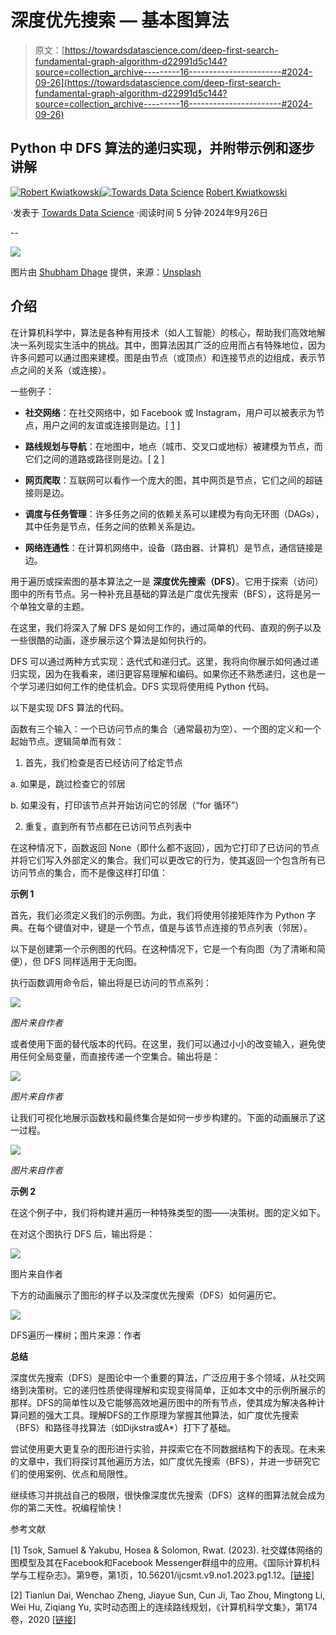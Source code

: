 # 深度优先搜索 — 基本图算法

> 原文：[https://towardsdatascience.com/deep-first-search-fundamental-graph-algorithm-d22991d5c144?source=collection_archive---------16-----------------------#2024-09-26](https://towardsdatascience.com/deep-first-search-fundamental-graph-algorithm-d22991d5c144?source=collection_archive---------16-----------------------#2024-09-26)

## Python 中 DFS 算法的递归实现，并附带示例和逐步讲解

[](https://robertkwiatkowski01.medium.com/?source=post_page---byline--d22991d5c144--------------------------------)[![Robert Kwiatkowski](../Images/94ec06b3647aef0b65fce2dd97972318.png)](https://robertkwiatkowski01.medium.com/?source=post_page---byline--d22991d5c144--------------------------------)[](https://towardsdatascience.com/?source=post_page---byline--d22991d5c144--------------------------------)[![Towards Data Science](../Images/a6ff2676ffcc0c7aad8aaf1d79379785.png)](https://towardsdatascience.com/?source=post_page---byline--d22991d5c144--------------------------------) [Robert Kwiatkowski](https://robertkwiatkowski01.medium.com/?source=post_page---byline--d22991d5c144--------------------------------)

·发表于 [Towards Data Science](https://towardsdatascience.com/?source=post_page---byline--d22991d5c144--------------------------------) ·阅读时间 5 分钟·2024年9月26日

--

![](../Images/e102239d6a800cae7b1add7f322d78db.png)

图片由 [Shubham Dhage](https://unsplash.com/@theshubhamdhage?utm_source=medium&utm_medium=referral) 提供，来源：[Unsplash](https://unsplash.com/?utm_source=medium&utm_medium=referral)

## **介绍**

在计算机科学中，算法是各种有用技术（如人工智能）的核心，帮助我们高效地解决一系列现实生活中的挑战。其中，图算法因其广泛的应用而占有特殊地位，因为许多问题可以通过图来建模。图是由节点（或顶点）和连接节点的边组成，表示节点之间的关系（或连接）。

一些例子：

+   **社交网络**：在社交网络中，如 Facebook 或 Instagram，用户可以被表示为节点，用户之间的友谊或连接则是边。[ [1](https://www.researchgate.net/publication/368287579_Graph_Models_of_Social_Media_Network_As_Applied_to_Facebook_and_Facebook_Messenger_Groups/citation/download) ]

+   **路线规划与导航**：在地图中，地点（城市、交叉口或地标）被建模为节点，而它们之间的道路或路径则是边。[ [2](https://www.sciencedirect.com/science/article/pii/S1877050920315799) ]

+   **网页爬取**：互联网可以看作一个庞大的图，其中网页是节点，它们之间的超链接则是边。

+   **调度与任务管理**：许多任务之间的依赖关系可以建模为有向无环图（DAGs），其中任务是节点，任务之间的依赖关系是边。

+   **网络连通性**：在计算机网络中，设备（路由器、计算机）是节点，通信链接是边。

用于遍历或探索图的基本算法之一是 **深度优先搜索（DFS）**。它用于探索（访问）图中的所有节点。另一种补充且基础的算法是广度优先搜索（BFS），这将是另一个单独文章的主题。

在这里，我们将深入了解 DFS 是如何工作的，通过简单的代码、直观的例子以及一些很酷的动画，逐步展示这个算法是如何执行的。

DFS 可以通过两种方式实现：迭代式和递归式。这里，我将向你展示如何通过递归实现，因为在我看来，递归更容易理解和编码。如果你还不熟悉递归，这也是一个学习递归如何工作的绝佳机会。DFS 实现将使用纯 Python 代码。

以下是实现 DFS 算法的代码。

函数有三个输入：一个已访问节点的集合（通常最初为空）、一个图的定义和一个起始节点。逻辑简单而有效：

1. 首先，我们检查是否已经访问了给定节点

a. 如果是，跳过检查它的邻居

b. 如果没有，打印该节点并开始访问它的邻居（“for 循环”）

2. 重复，直到所有节点都在已访问节点列表中

在这种情况下，函数返回 None（即什么都不返回），因为它打印了已访问的节点并将它们写入外部定义的集合。我们可以更改它的行为，使其返回一个包含所有已访问节点的集合，而不是像这样打印值：

**示例 1**

首先，我们必须定义我们的示例图。为此，我们将使用邻接矩阵作为 Python 字典。在每个键值对中，键是一个节点，值是与该节点连接的节点列表（邻居）。

以下是创建第一个示例图的代码。在这种情况下，它是一个有向图（为了清晰和简便），但 DFS 同样适用于无向图。

执行函数调用命令后，输出将是已访问的节点系列：

![](../Images/e42a0daac1b8eae9d701370902efba4c.png)

*图片来自作者*

或者使用下面的替代版本的代码。在这里，我们可以通过小小的改变输入，避免使用任何全局变量，而直接传递一个空集合。输出将是：

![](../Images/2be81efa6ee462192689ee59ede3e39f.png)

*图片来自作者*

让我们可视化地展示函数栈和最终集合是如何一步步构建的。下面的动画展示了这一过程。

![](../Images/936f1ed77a81e5cf952a270f656fcdb3.png)

*图片来自作者*

**示例 2**

在这个例子中，我们将构建并遍历一种特殊类型的图——决策树。图的定义如下。

在对这个图执行 DFS 后，输出将是：

![](../Images/be4a9512a550c4ff4c0ba87c7cd8e4bb.png)

图片来自作者

下方的动画展示了图形的样子以及深度优先搜索（DFS）如何遍历它。

![](../Images/7fa20b9ce3e24f8cadf6ec4f00bc1908.png)

DFS遍历一棵树；图片来源：作者

**总结**

深度优先搜索（DFS）是图论中一个重要的算法，广泛应用于多个领域，从社交网络到决策树。它的递归性质使得理解和实现变得简单，正如本文中的示例所展示的那样。DFS的简单性以及它能够高效地遍历图中的所有节点，使其成为解决各种计算问题的强大工具。理解DFS的工作原理为掌握其他算法，如广度优先搜索（BFS）和路径寻找算法（如Dijkstra或A*）打下了基础。

尝试使用更大更复杂的图形进行实验，并探索它在不同数据结构下的表现。在未来的文章中，我们将探讨其他遍历方法，如广度优先搜索（BFS），并进一步研究它们的使用案例、优点和局限性。

继续练习并挑战自己的极限，很快像深度优先搜索（DFS）这样的图算法就会成为你的第二天性。祝编程愉快！

参考文献

[1] Tsok, Samuel & Yakubu, Hosea & Solomon, Rwat. (2023). 社交媒体网络的图模型及其在Facebook和Facebook Messenger群组中的应用。《国际计算机科学与工程杂志》。第9卷，第1页，10.56201/ijcsmt.v9.no1.2023.pg1.12。[[链接](https://www.researchgate.net/publication/368287579_Graph_Models_of_Social_Media_Network_As_Applied_to_Facebook_and_Facebook_Messenger_Groups)]

[2] Tianlun Dai, Wenchao Zheng, Jiayue Sun, Cun Ji, Tao Zhou, Mingtong Li, Wei Hu, Ziqiang Yu, 实时动态图上的连续路线规划，《计算机科学文集》，第174卷，2020 [[链接](https://www.sciencedirect.com/science/article/pii/S1877050920315799)]
